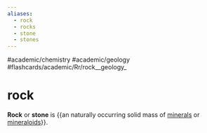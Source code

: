 ```yaml
---
aliases:
  - rock
  - rocks
  - stone
  - stones
---
```


#academic/chemistry #academic/geology #flashcards/academic/Rr/rock__geology_

# rock

__Rock__ or __stone__ is {{an naturally occurring solid mass of [minerals](mineral.md) or [mineraloids](mineraloid.md)}}. <!--SR:!2023-05-25,9,150-->
